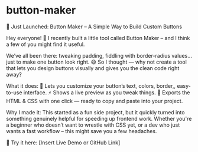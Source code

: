 # button-maker
🚀 Just Launched: Button Maker – A Simple Way to Build Custom Buttons 

Hey everyone! 👋
I recently built a little tool called Button Maker – and I think a few of you might find it useful.

We’ve all been there: tweaking padding,  fiddling with border-radius values… just to make one button look right. 😅
So I thought — why not create a tool that lets you design buttons visually and gives you the clean code right away?

What it does:
🔘 Lets you customize your button’s text, colors, border,, easy-to-use interface.
⚡ Shows a live preview as you tweak things.
🧾 Exports the HTML & CSS with one click — ready to copy and paste into your project.


Why I made it:
This started as a fun side project, but it quickly turned into something genuinely helpful for speeding up frontend work.
Whether you're a beginner who doesn’t want to wrestle with CSS yet, or a dev who just wants a fast workflow – this might save you a few headaches.

🔗 Try it here: [Insert Live Demo or GitHub Link]

